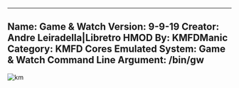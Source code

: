 -----------------------
Name: Game & Watch
Version: 9-9-19
Creator: Andre Leiradella|Libretro
HMOD By: KMFDManic
Category: KMFD Cores
Emulated System: Game & Watch
Command Line Argument: /bin/gw
-----------------------
![km](https://i.imgur.com/d4wNSlq.png)
